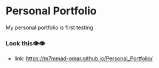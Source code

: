 # Personal Portfolio
My personal portfolio is first testing


### Look this👁️👁️
   * link: https://m7mmad-omar.github.io/Personal_Portfolio/
